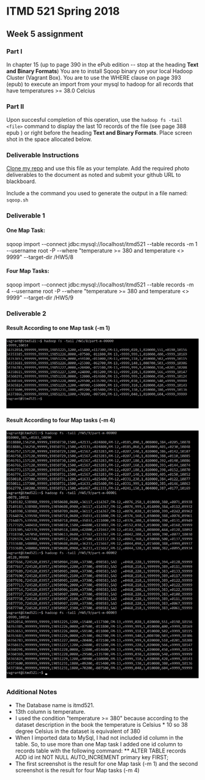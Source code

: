 # ITMD 521 Spring 2018

## Week 5 assignment

### Part I

In chapter 15 (up to page 390 in the ePub edition -- stop at the heading **Text and Binary Formats**)  You are to install Sqoop binary on your local Hadoop Cluster (Vagrant Box).  You are to use the  WHERE clause on page 393 (epub) to execute an import from your mysql to hadoop for all records that have temperatures >= 38.0 Celcius  

### Part II 

Upon succesful completion of this operation, use the ```hadoop fs -tail <file>``` command to display the last 10 records of the file (see page 388 epub ) or right before the heading **Text and Binary Formats**.  Place screen shot in the space allocated below.

### Deliverable Instructions

 [Clone my repo](https://github.com/illinoistech-itm/jhajek.git) and use this file as your template.   Add the required photo deliverables to the document as noted and submit your github URL to blackboard.

Include a the command you used to generate the output in a file named: ```sqoop.sh```  

### Deliverable 1

#### One Map Task:
sqoop import --connect jdbc:mysql://localhost/itmd521 --table records -m 1 --username root -P --where "temperature >= 380 and temperature <> 9999" --target-dir /HW5/8

#### Four Map Tasks:
sqoop import --connect jdbc:mysql://localhost/itmd521 --table records -m 4 --username root -P --where "temperature >= 380 and temperature <> 9999" --target-dir /HW5/9


### Deliverable 2

#### Result According to one Map task (-m 1)
![Part 2](images/part2.jpg "Part 2 - The 10 last records, According to 1 map task")

#### Result According to four Map tasks (-m 4)
![Part 2](images/four_mr.jpg "Part 2 - The 10 last records, According to 4 map task")

### Additional Notes
* The Database name is itmd521.
* 13th column is temperature. 
* I used the condition "temperature >= 380" because according to the dataset description in the book the temperature is Celsius * 10 so 38 degree Celsius in the dataset is equivalent of 380 
* When I imported data to MySql, I had not included id column in the table. So, to use more than one Map task I added one id column to records table with the following command:
** ALTER TABLE records ADD id int NOT NULL AUTO_INCREMENT primary key FIRST;
* The first screenshot is the result for one Map task (-m 1) and the second screenshot is the result for four Map tasks (-m 4)